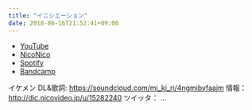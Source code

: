 ```yaml
---
title: "イニシエーション"
date: 2018-06-16T21:52:41+09:00
---
```


- [YouTube](https://www.youtube.com/watch?EIwT-Lw3EH0)
- [NicoNico](https://nico.ms/sm33376043)
- [Spotify](https://open.spotify.com/track/3YymNVQP8N4w6UmePO5mlD)
- [Bandcamp](https://mikirihasshap.bandcamp.com/track/--101)

イケメン DL&歌詞: https://soundcloud.com/mi_ki_ri/4ngmibyfaajm 情報： http://dic.nicovideo.jp/u/15282240 ツイッタ： ...